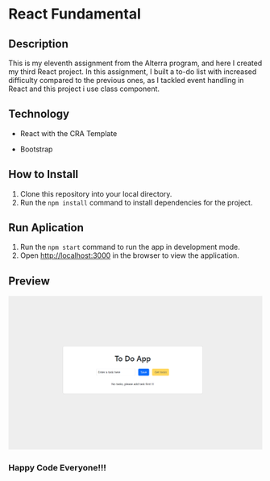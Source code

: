 # React Fundamental

## Description

This is my eleventh assignment from the Alterra program, and here I created my third React project. In this assignment, I built a to-do list with increased difficulty compared to the previous ones, as I tackled event handling in React and this project i use class component.

## Technology

- React with the CRA Template

- Bootstrap

## How to Install

1. Clone this repository into your local directory.
2. Run the `npm install` command to install dependencies for the project.

## Run Aplication

1. Run the `npm start` command to run the app in development mode.
2. Open [http://localhost:3000](http://localhost:3000) in the browser to view the application.

## Preview

![preview website](./Screenshoots/preview.png 'preview website')

### Happy Code Everyone!!!
